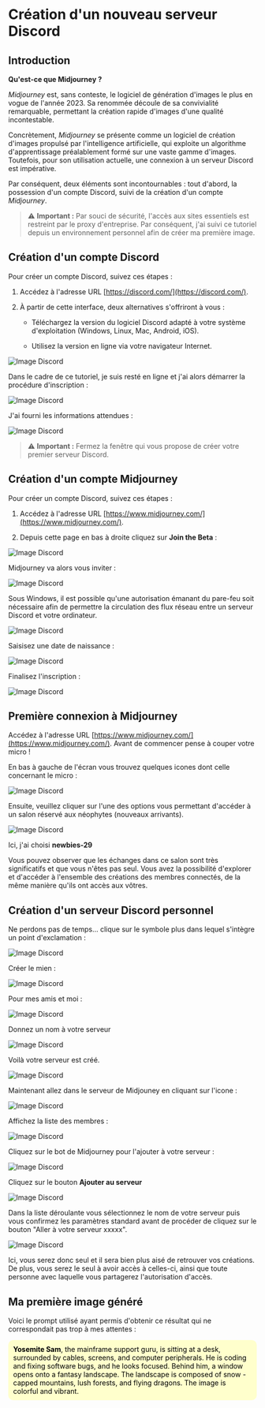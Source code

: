 # Création d'un nouveau serveur Discord

## Introduction

**Qu'est-ce que Midjourney ?**

*Midjourney* est, sans conteste, le logiciel de génération d'images le plus en vogue de l'année 2023. Sa renommée découle de sa convivialité remarquable, permettant la création rapide d'images d'une qualité incontestable.

Concrètement, *Midjourney* se présente comme un logiciel de création d'images propulsé par l'intelligence artificielle, qui exploite un algorithme d'apprentissage préalablement formé sur une vaste gamme d'images. Toutefois, pour son utilisation actuelle, une connexion à un serveur Discord est impérative.

Par conséquent, deux éléments sont incontournables : tout d'abord, la possession d'un compte Discord, suivi de la création d'un compte *Midjourney*.

> ⚠️ **Important :** Par souci de sécurité, l'accès aux sites essentiels est restreint par le proxy d'entreprise. Par conséquent, j'ai suivi ce tutoriel depuis un environnement personnel afin de créer ma première image.

## Création d'un compte Discord

Pour créer un compte Discord, suivez ces étapes :

1. Accédez à l'adresse URL [https://discord.com/](https://discord.com/).

2. À partir de cette interface, deux alternatives s'offriront à vous :

   - Téléchargez la version du logiciel Discord adapté à votre système d'exploitation (Windows, Linux, Mac, Android, iOS).
   
   - Utilisez la version en ligne via votre navigateur Internet.

![Image Discord](discord_1.png)

Dans le cadre de ce tutoriel, je suis resté en ligne et j'ai alors démarrer la procédure d'inscription :

![Image Discord](discord_2.png)

J'ai fourni les informations attendues :

![Image Discord](discord_3.png)

> ⚠️ **Important :** Fermez la fenêtre qui vous propose de créer votre premier serveur Discord.

## Création d'un compte Midjourney

Pour créer un compte Discord, suivez ces étapes :

1. Accédez à l'adresse URL [https://www.midjourney.com/](https://www.midjourney.com/).

2. Depuis cette page en bas à droite cliquez sur **Join the Beta** :

![Image Discord](discord_4.png)

Midjourney va alors vous inviter :

![Image Discord](discord_5.png)

Sous Windows, il est possible qu'une autorisation émanant du pare-feu soit nécessaire afin de permettre la circulation des flux réseau entre un serveur Discord et votre ordinateur.

![Image Discord](discord_6.png)

Saisisez une date de naissance :

![Image Discord](discord_7.png)

Finalisez l'inscription :

![Image Discord](discord_8.png)

## Première connexion à Midjourney

Accédez à l'adresse URL [https://www.midjourney.com/](https://www.midjourney.com/). Avant de commencer pense à couper votre micro !

En bas à gauche de l'écran vous trouvez quelques icones dont celle concernant le micro :

![Image Discord](discord_9.png)

Ensuite, veuillez cliquer sur l'une des options vous permettant d'accéder à un salon réservé aux néophytes (nouveaux arrivants).

![Image Discord](discord_10.png)

Ici, j'ai choisi **newbies-29**

Vous pouvez observer que les échanges dans ce salon sont très significatifs et que vous n'êtes pas seul. Vous avez la possibilité d'explorer et d'accéder à l'ensemble des créations des membres connectés, de la même manière qu'ils ont accès aux vôtres.

## Création d'un serveur Discord personnel 

Ne perdons pas de temps... clique sur le symbole plus dans lequel s'intègre un point d'exclamation :

![Image Discord](discord_11.png)

Créer le mien :

![Image Discord](discord_12.png)

Pour mes amis et moi :

![Image Discord](discord_13.png)

Donnez un nom à votre serveur

![Image Discord](discord_14.png)

Voilà votre serveur est créé. 

![Image Discord](discord_15.png)

Maintenant allez dans le serveur de Midjouney en cliquant sur l'icone :

![Image Discord](discord_16.png)

Affichez la liste des membres :

![Image Discord](discord_17.png)

Cliquez sur le bot de Midjourney pour l'ajouter à votre serveur :

![Image Discord](discord_18.png)

Cliquez sur le bouton **Ajouter au serveur**

![Image Discord](discord_19.png)

Dans la liste déroulante vous sélectionnez le nom de votre serveur puis vous confirmez les paramètres standard avant de procéder de cliquez sur le bouton "Aller à votre serveur xxxxx".

![Image Discord](discord_20.png)

Ici, vous serez donc seul et il sera bien plus aisé de retrouver vos créations. De plus, vous serez le seul à avoir accès à celles-ci, ainsi que toute personne avec laquelle vous partagerez l'autorisation d'accès.

## Ma première image généré



Voici le prompt utilisé ayant permis d'obtenir ce résultat qui ne correspondait pas trop à mes attentes :

<div style="border-radius: 10px; background-color: #ffffcc; padding: 10px; color: #000000;">
<strong>Yosemite Sam</strong>, the mainframe support guru, is sitting at a desk, surrounded by cables, screens, and computer peripherals. He is coding and fixing software bugs, and he looks focused. Behind him, a window opens onto a fantasy landscape. The landscape is composed of snow - capped mountains, lush forests, and flying dragons. The image is colorful and vibrant.
</div>


